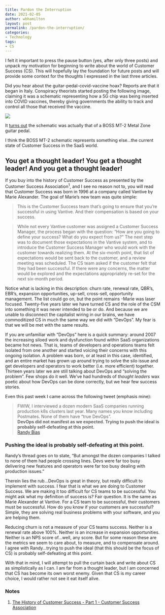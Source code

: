 ```yaml
---
title: Pardon the Interruption
date: 2021-02-05
author: wbhamilton
layout: post
permalink: /pardon-the-interruption/
categories:
- Technology
tags:
- CS
---
```

I felt it important to press the pause button (yes, after only three posts) and unpack my motivation for beginning to write about the world of Customer Success (CS). This will hopefully lay the foundation for future posts and will provide some context for the thoughts I expressed in the last three articles.

Did you hear about the guitar-pedal-covid-vaccine hoax? Reports are that it began in Italy. Conspiracy theorists started posting the following image, claiming it was a schematic representing how a 5G chip was being inserted into COVID vaccines, thereby giving governments the ability to track and control all those that received the vaccine.

<img src="https://1twentyeight.com/assets/img/pedal.jpeg" />

It [turns out](https://consequenceofsound.net/2021/01/covid-5g-guitar-pedal/) the schematic was actually that of a BOSS MT-2 Metal Zone guitar pedal. 

I think the BOSS MT-2 schematic represents something else…the current state of Customer Success in the SaaS world. 

## You get a thought leader! You get a thought leader! And you get a thought leader!
If you buy into the history of Customer Success as presented by the Customer Success Association<sup>1</sup>, and I see no reason not to, you will read that Customer Success was born in 1996 at a company called Vantive by Marie Alexander. The goal of Marie’s new team was quite simple:

> This is the Customer Success team that’s going to ensure that you’re successful in using Vantive. And their compensation is based on your success.  

> While not every Vantive customer was assigned a Customer Success Manager, the process began with the question: “How are you going to define your success? What do you expect from us?” The next step was to document those expectations in the Vantive system, and to introduce the Customer Success Manager who would work with the customer towards realizing them. At the six-month point, that list of expectations would be sent back to the customer, and a review meeting was scheduled. The CS team asked if the customer felt that they had been successful. If there were any concerns, the matter would be explored and the expectations appropriately re-set for the next six-month period.  

Notice what is lacking in this description: churn rate, renewal rate, QBR’s, EBR’s, expansion opportunities, up-sell, cross-sell, opportunity management. The list could go on, but the point remains -Marie was laser focused. Twenty-five years later we have turned CS and the role of the CSM into something it was never intended to be or do. And because we are unable to disconnect the capitalist wiring in our brains, we have commoditized CS in much the same way we did with “DevOps”. My fear is that we will be met with the same results.

If you are unfamiliar with “DevOps” here is a quick summary: around 2007 the increasing siloed work and dysfunction found within SaaS organizations became hot news. That is, teams of developers and operations teams felt isolated from one another and started voicing their concerns with this ongoing isolation. A problem was born, or at least in this case, identified, and an entire market has grown up around trying to solve the silo issue and get developers and operators to work better (i.e. more efficient) together. Thirteen years later we are still talking about DevOps and “solving the problem”. Few shops do it well. We’ve had hundreds of *thought leaders* wax poetic about how DevOps can be done correctly, but we hear few success stories. 

Even this past week I came across the following tweet (emphasis mine):
> FWIW, I interviewed a dozen modern SaaS companies running production k8s clusters last year. Many names you know including Postmates. None of them have “true DevOps”.  
> **DevOps did not manifest as we expected. Trying to push the ideal is probably self-defeating at this point.**  
[Randy Bias](https://twitter.com/randybias/status/1356357161643765760)

### Pushing the ideal is probably self-defeating at this point.
Randy’s thread goes on to state, “But amongst the dozen companies I talked to none of them had people crossing lines.  Devs were far too busy delivering new features and operators were far too busy dealing with production issues.”

Therein lies the rub…DevOps is great in theory, but really difficult to implement with success. I fear that is what we are doing to Customer Success. We are making it too difficult for CS teams to be successful. You might ask what my definition of success is? Fair question. It is the same as Marie Alexander at Vantive. For a CS team to be successful, their customers must be successful. How do you know if your customers are successful? Simple, they are solving real business problems with your software, and you are helping them. 

Reducing churn is not a measure of your CS teams success. Neither is a renewal rate above 100%. Neither is an increase in expansion opportunities. Neither is an NPS score of…well, any score. But for some reason these are the metrics we seem to care about, to measure, and to compensate around. I agree with Randy…trying to push the ideal (that this should be the focus of CS) is probably self-defeating at this point.

With that in mind, I will attempt to pull the curtain back and write about CS as simplistically as I can. I am far from a thought leader, but I am concerned that CS has become its own worst enemy. Given that CS is my career choice, I would rather not see it eat itself alive. 

### Notes
1. [The History of Customer Success - Part 1 - Customer Success Association](https://www.customersuccessassociation.com/library/the-history-of-customer-success-part-1/)
